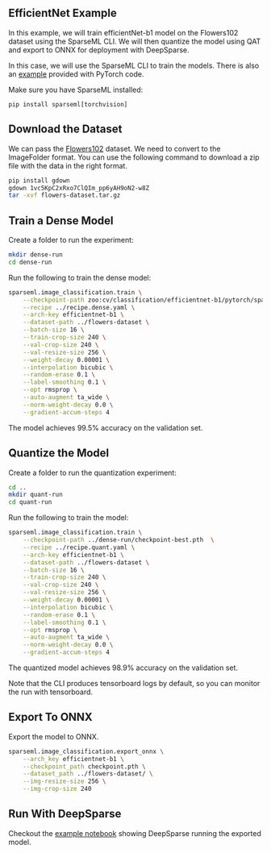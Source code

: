 ## EfficientNet Example

In this example, we will train efficientNet-b1 model on the Flowers102 dataset using the SparseML CLI. We will then quantize the model using QAT and export to ONNX for deployment with DeepSparse.

In this case, we will use the SparseML CLI to train the models. There is also an [example](efficientnet-sparseml-example.ipynb) provided with PyTorch code.

Make sure you have SparseML installed:

```
pip install sparseml[torchvision]
```

## Download the Dataset

We can pass the [Flowers102](https://pytorch.org/vision/main/generated/torchvision.datasets.Flowers102.html#:~:text=Oxford%20102%20Flower%20is%20an,scale%2C%20pose%20and%20light%20variations.) dataset. We need to convert to the ImageFolder format. You can use the following command to download a zip file with the data in the right format.

```bash
pip install gdown
gdown 1vc5KpC2xRxo7ClQIm_pp6yAH9oN2-w8Z
tar -xvf flowers-dataset.tar.gz
```

## Train a Dense Model

Create a folder to run the experiment:

```bash
mkdir dense-run
cd dense-run
```

Run the following to train the dense model:

```bash
sparseml.image_classification.train \
    --checkpoint-path zoo:cv/classification/efficientnet-b1/pytorch/sparseml/imagenet/base-none  \
    --recipe ../recipe.dense.yaml \
    --arch-key efficientnet-b1 \
    --dataset-path ../flowers-dataset \
    --batch-size 16 \
    --train-crop-size 240 \
    --val-crop-size 240 \
    --val-resize-size 256 \
    --weight-decay 0.00001 \
    --interpolation bicubic \
    --random-erase 0.1 \
    --label-smoothing 0.1 \
    --opt rmsprop \
    --auto-augment ta_wide \
    --norm-weight-decay 0.0 \
    --gradient-accum-steps 4
```

The model achieves 99.5% accuracy on the validation set. 

## Quantize the Model

Create a folder to run the quantization experiment:

```bash
cd ..
mkdir quant-run
cd quant-run
```

Run the following to train the model:

```bash
sparseml.image_classification.train \
    --checkpoint-path ../dense-run/checkpoint-best.pth  \
    --recipe ../recipe.quant.yaml \
    --arch-key efficientnet-b1 \
    --dataset-path ../flowers-dataset \
    --batch-size 16 \
    --train-crop-size 240 \
    --val-crop-size 240 \
    --val-resize-size 256 \
    --weight-decay 0.00001 \
    --interpolation bicubic \
    --random-erase 0.1 \
    --label-smoothing 0.1 \
    --opt rmsprop \
    --auto-augment ta_wide \
    --norm-weight-decay 0.0 \
    --gradient-accum-steps 4
```

The quantized model achieves 98.9% accuracy on the validation set.

Note that the CLI produces tensorboard logs by default, so you can monitor the run with tensorboard.

## Export To ONNX

Export the model to ONNX.

```bash
sparseml.image_classification.export_onnx \
    --arch_key efficientnet-b1 \
    --checkpoint_path checkpoint.pth \
    --dataset_path ../flowers-dataset/ \
    --img-resize-size 256 \
    --img-crop-size 240
```

## Run With DeepSparse

Checkout the [example notebook](efficientnet-deepsparse-example.ipynb) showing DeepSparse running the exported model.
